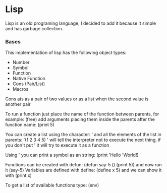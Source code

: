 # Lisp

Lisp is an old programing language, I decided to add it because it simple and has garbage collection.

### Bases
This implementation of lisp has the following object types:
- Number
- Symbol
- Function
- Native Function
- Cons (Pair/List)
- Macros

Cons ats as a pair of two values or as a list when the second value is another pair

To run a function just place the name of the function between parents, for example: (free)
add arguments placing them inside the parents after the function name: (print 5)

You can create a list using the character: ' and all the elements of the list in parents: '(1 2 3 4 5)
' will tell the interpreter not to execute the next thing, if you don't put ' it will try to execute it as a function

Using ' you can print a symbol as an string: (print 'Hello 'World!)

Functions can be created with defun: (defun say-5 () (print 5)) and now run it (say-5)
Variables are defined with define: (define x 5) and we can show it with (print x)

To get a list of available functions type: (env)